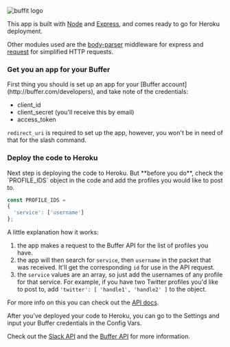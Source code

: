 ![buffit logo](https://dl.dropboxusercontent.com/u/9299425/BUFFIT.png)

This app is built with [Node](http://nodejs.org) and [Express](http://expressjs.com), and comes ready to go for Heroku deployment. 

Other modules used are the [body-parser](https://github.com/expressjs/body-parser) middleware for express and [request](https://github.com/request/request) for simplified HTTP requests.

<h3>Get you an app for your Buffer</h3>
First thing you should is set up an app for your [Buffer account](http://buffer.com/developers), and take note of the credentials: 
<ul>
<li>client_id </li>
<li>client_secret (you'll receive this by email)</li>
<li>access_token </li>
</ul>

`redirect_uri` is required to set up the app, however, you won't be in need of that for the slash command.

<h3>Deploy the code to Heroku</h3>
Next step is deploying the code to Heroku. But **before you do**, check the `PROFILE_IDS` object in the code and add the profiles you would like to post to. 

```javascript
const PROFILE_IDS =
{
  'service': ['username']
};
```
A little explanation how it works:
  1. the app makes a request to the Buffer API for the list of profiles you have.
  2. the app will then search for `service`, then `username` in the packet that was received.  It'll get the corresponding `id` for use in the API request. 
  3. the `service` values are an array, so just add the usernames of any profile for that service. For example, if you have two Twitter profiles you'd like to post to, add `'twitter': [ 'handle1', 'handle2' ]` to the object.

For more info on this you can check out the [API docs](http://buffer.com/developers/api).

After you've deployed your code to Heroku, you can go to the Settings and input your Buffer credentials in the Config Vars.

Check out the [Slack API](http://api.slack.com) and the [Buffer API](http://buffer.com/developers/api) for more information.
